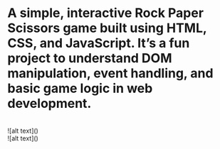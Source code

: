 # A simple, interactive Rock Paper Scissors game built using HTML, CSS, and JavaScript. It’s a fun project to understand DOM manipulation, event handling, and basic game logic in web development.
<br>
![alt text](<Screenshot 2025-07-14 122359.png>)
<br>
![alt text](<Screenshot 2025-07-14 122425.png>)